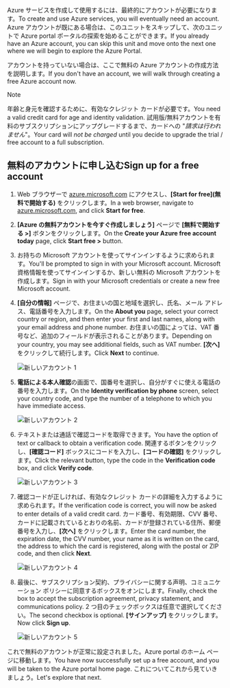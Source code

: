 <span data-ttu-id="9058e-101">Azure サービスを作成して使用するには、最終的にアカウントが必要になります。</span><span class="sxs-lookup"><span data-stu-id="9058e-101">To create and use Azure services, you will eventually need an account.</span></span> <span data-ttu-id="9058e-102">Azure アカウントが既にある場合は、このユニットをスキップして、次のユニットで Azure portal ポータルの探索を始めることができます。</span><span class="sxs-lookup"><span data-stu-id="9058e-102">If you already have an Azure account, you can skip this unit and move onto the next one where we will begin to explore the Azure Portal.</span></span>

<span data-ttu-id="9058e-103">アカウントを持っていない場合は、ここで無料の Azure アカウントの作成方法を説明します。</span><span class="sxs-lookup"><span data-stu-id="9058e-103">If you don't have an account, we will walk through creating a free Azure account now.</span></span>

> [!NOTE]
> <span data-ttu-id="9058e-104">年齢と身元を確認するために、有効なクレジット カードが必要です。</span><span class="sxs-lookup"><span data-stu-id="9058e-104">You need a valid credit card for age and identity validation.</span></span> <span data-ttu-id="9058e-105">試用版/無料アカウントを有料のサブスクリプションにアップグレードするまで、カードへの "_請求は行われません_"。</span><span class="sxs-lookup"><span data-stu-id="9058e-105">Your card will _not be charged_ until you decide to upgrade the trial / free account to a full subscription.</span></span>

## <a name="sign-up-for-a-free-account"></a><span data-ttu-id="9058e-106">無料のアカウントに申し込む</span><span class="sxs-lookup"><span data-stu-id="9058e-106">Sign up for a free account</span></span>

1. <span data-ttu-id="9058e-107">Web ブラウザーで [azure.microsoft.com](https://azure.microsoft.com?azure-portal=true) にアクセスし、**[Start for free]\(無料で開始する\)** をクリックします。</span><span class="sxs-lookup"><span data-stu-id="9058e-107">In a web browser, navigate to [azure.microsoft.com](https://azure.microsoft.com?azure-portal=true), and click **Start for free**.</span></span>

1. <span data-ttu-id="9058e-108">**[Azure の無料アカウントを今すぐ作成しましょう]** ページで **[無料で開始する >]** ボタンをクリックします。</span><span class="sxs-lookup"><span data-stu-id="9058e-108">On the **Create your Azure free account today** page, click **Start free >** button.</span></span> 

1. <span data-ttu-id="9058e-109">お持ちの Microsoft アカウントを使ってサインインするように求められます。</span><span class="sxs-lookup"><span data-stu-id="9058e-109">You'll be prompted to sign in with your Microsoft account.</span></span> <span data-ttu-id="9058e-110">Microsoft 資格情報を使ってサインインするか、新しい無料の Microsoft アカウントを作成します。</span><span class="sxs-lookup"><span data-stu-id="9058e-110">Sign in with your Microsoft credentials or create a new free Microsoft account.</span></span>

1. <span data-ttu-id="9058e-111">**[自分の情報]** ページで、お住まいの国と地域を選択し、氏名、メール アドレス、電話番号を入力します。</span><span class="sxs-lookup"><span data-stu-id="9058e-111">On the **About you** page, select your correct country or region, and then enter your first and last names, along with your email address and phone number.</span></span> <span data-ttu-id="9058e-112">お住まいの国によっては、VAT 番号など、追加のフィールドが表示されることがあります。</span><span class="sxs-lookup"><span data-stu-id="9058e-112">Depending on your country, you may see additional fields, such as VAT number.</span></span> <span data-ttu-id="9058e-113">**[次へ]** をクリックして続行します。</span><span class="sxs-lookup"><span data-stu-id="9058e-113">Click **Next** to continue.</span></span>

   ![新しいアカウント 1](../media-draft/4-new-account-1.png)

1. <span data-ttu-id="9058e-115">**電話による本人確認**の画面で、国番号を選択し、自分がすぐに使える電話の番号を入力します。</span><span class="sxs-lookup"><span data-stu-id="9058e-115">On the **Identity verification by phone** screen, select your country code, and type the number of a telephone to which you have immediate access.</span></span>

   ![新しいアカウント 2](../media-draft/4-new-account-2.png)

1. <span data-ttu-id="9058e-117">テキストまたは通話で確認コードを取得できます。</span><span class="sxs-lookup"><span data-stu-id="9058e-117">You have the option of text or callback to obtain a verification code.</span></span> <span data-ttu-id="9058e-118">関連するボタンをクリックし、**[確認コード]** ボックスにコードを入力し、**[コードの確認]** をクリックします。</span><span class="sxs-lookup"><span data-stu-id="9058e-118">Click the relevant button, type the code in the **Verification code** box, and click **Verify code**.</span></span>

   ![新しいアカウント 3](../media-draft/4-new-account-3.png)

1. <span data-ttu-id="9058e-120">確認コードが正しければ、有効なクレジット カードの詳細を入力するように求められます。</span><span class="sxs-lookup"><span data-stu-id="9058e-120">If the verification code is correct, you will now be asked to enter details of a valid credit card.</span></span> <span data-ttu-id="9058e-121">カード番号、有効期限、CVV 番号、カードに記載されているとおりの名前、カードが登録されている住所、郵便番号を入力し、**[次へ]** をクリックします。</span><span class="sxs-lookup"><span data-stu-id="9058e-121">Enter the card number, the expiration date, the CVV number, your name as it is written on the card, the address to which the card is registered, along with the postal or ZIP code, and then click **Next**.</span></span>

   ![新しいアカウント 4](../media-draft/4-new-account-4.png)

1. <span data-ttu-id="9058e-123">最後に、サブスクリプション契約、プライバシーに関する声明、コミュニケーション ポリシーに同意するボックスをオンにします。</span><span class="sxs-lookup"><span data-stu-id="9058e-123">Finally, check the box to accept the subscription agreement, privacy statement, and communications policy.</span></span> <span data-ttu-id="9058e-124">2 つ目のチェックボックスは任意で選択してください。</span><span class="sxs-lookup"><span data-stu-id="9058e-124">The second checkbox is optional.</span></span> <span data-ttu-id="9058e-125">**[サインアップ]** をクリックします。</span><span class="sxs-lookup"><span data-stu-id="9058e-125">Now click **Sign up**.</span></span>

   ![新しいアカウント 5](../media-draft/4-new-account-5.png)

<span data-ttu-id="9058e-127">これで無料のアカウントが正常に設定されました。Azure portal のホーム ページに移動します。</span><span class="sxs-lookup"><span data-stu-id="9058e-127">You have now successfully set up a free account, and you will be taken to the Azure portal home page.</span></span> <span data-ttu-id="9058e-128">これについてこれから見ていきましょう。</span><span class="sxs-lookup"><span data-stu-id="9058e-128">Let's explore that next.</span></span>
